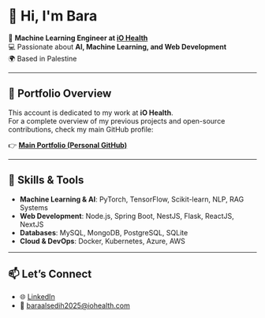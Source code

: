 # 👋 Hi, I'm Bara  

🎯 **Machine Learning Engineer at [iO Health](https://iohealth.com)**  
💻 Passionate about **AI, Machine Learning, and Web Development**  
🌍 Based in Palestine  

---

## 📂 Portfolio Overview
This account is dedicated to my work at **iO Health**.  
For a complete overview of my previous projects and open-source contributions, check my main GitHub profile:

👉 [**Main Portfolio (Personal GitHub)**](https://github.com/baraalsedih)

---

## 🔧 Skills & Tools
- **Machine Learning & AI**: PyTorch, TensorFlow, Scikit-learn, NLP, RAG Systems  
- **Web Development**: Node.js, Spring Boot, NestJS, Flask, ReactJS, NextJS  
- **Databases**: MySQL, MongoDB, PostgreSQL, SQLite  
- **Cloud & DevOps**: Docker, Kubernetes, Azure, AWS  

---

## 📫 Let’s Connect
- 🌐 [LinkedIn](https://linkedin.com/in/bara-alsedih)  
- 📧 baraalsedih2025@iohealth.com  
